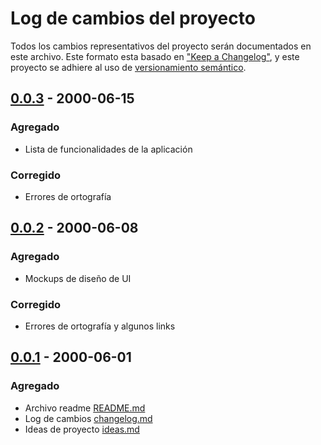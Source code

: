 # Log de cambios del proyecto

Todos los cambios representativos del proyecto serán documentados en este archivo. Este formato esta
basado en ["Keep a Changelog"](https://keepachangelog.com/en/1.0.0/), y este proyecto se adhiere al
uso de [versionamiento semántico](https://semver.org/spec/v2.0.0.html).

<!-- ## [version](../tree/version) - yyyy-mm-dd

### Agregado

- ...

### Corregido

- ...

### Cambiado

- ...

### Eliminado

- ... -->

## [0.0.3](../tree/0.0.3) - 2000-06-15

### Agregado

- Lista de funcionalidades de la aplicación

### Corregido

- Errores de ortografía

## [0.0.2](../tree/0.0.2) - 2000-06-08

### Agregado

- Mockups de diseño de UI

### Corregido

- Errores de ortografía y algunos links

## [0.0.1](../tree/0.0.1) - 2000-06-01

### Agregado

- Archivo readme  [README.md](../README.md)
- Log de cambios [changelog.md](changelog.md)
- Ideas de proyecto [ideas.md](ideas.md)

